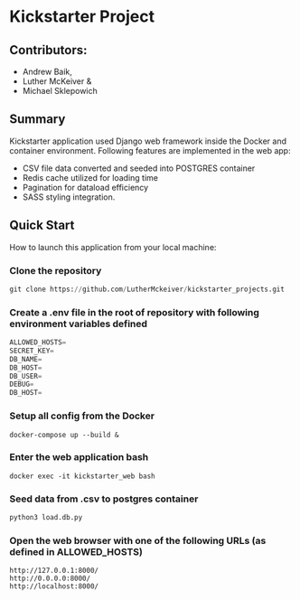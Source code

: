 # Kickstarter Project

## Contributors:
- Andrew Baik,
- Luther McKeiver &
- Michael Sklepowich


## Summary
Kickstarter application used Django web framework inside the Docker and container environment. 
Following features are implemented in the web app:
- CSV file data converted and seeded into POSTGRES container
- Redis cache utilized for loading time
- Pagination for dataload efficiency
- SASS styling integration.


## Quick Start
How to launch this application from your local machine:

### Clone the repository
```py
git clone https://github.com/LutherMckeiver/kickstarter_projects.git
```
### Create a .env file in the root of repository with following environment variables defined
```py
ALLOWED_HOSTS=
SECRET_KEY=
DB_NAME=
DB_HOST=
DB_USER=
DEBUG=
DB_HOST=
```
### Setup all config from the Docker
```
docker-compose up --build &
```
### Enter the web application bash
```
docker exec -it kickstarter_web bash
```
### Seed data from .csv to postgres container
```py
python3 load.db.py
```
### Open the web browser with one of the following URLs (as defined in ALLOWED_HOSTS)
```
http://127.0.0.1:8000/
http://0.0.0.0:8000/
http://localhost:8000/
```


